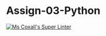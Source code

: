 # Assign-03-Python
[![Ms Coxall's Super Linter](https://github.com/ICS3C-Programming-BoluwatifeD/Assign-03-Python/workflows/Mr%20Coxall's%20Super%20Linter/badge.svg)](https://github.com/ICS3C-Programming-BoluwatifeD/Assign-03-Python/actions/)
